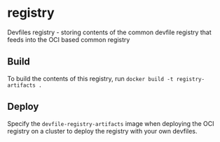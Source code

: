 # registry
Devfiles registry - storing contents of the common devfile registry that feeds into the OCI based common registry

## Build

To build the contents of this registry, run `docker build -t registry-artifacts .`

## Deploy

Specify the `devfile-registry-artifacts` image when deploying the OCI registry on a cluster to deploy the registry with your own devfiles.